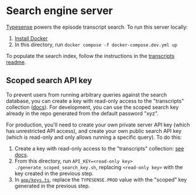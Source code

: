# Search engine server

[Typesense](https://typesense.org/) powers the episode transcript search. To run this server locally:

1. [Install Docker](https://docs.docker.com/get-started/get-docker/)
2. In this directory, run `docker compose -f docker-compose.dev.yml up`

To populate the search index, follow the instructions in the [transcripts readme](/transcripts/README.md).

## Scoped search API key

To prevent users from running arbitrary queries against the search database, you can create a key with read-only access to the "transcripts" collection ([docs](https://typesense.org/docs/0.25.1/api/api-keys.html#create-an-api-key)). For development, you can use the scoped search key already in the repo generated from the default password "xyz".

For production, you'll need to create your own private server API key (which has unrestricted API access), and create your own public search API key (which is read-only and only allows running a specific query). To do this:

1. Create a key with read-only access to the "transcripts" collection: [see docs](https://typesense.org/docs/0.25.1/api/api-keys.html#create-an-api-key).
2. From this directory, run `API_KEY=<read-only key> ./generate_scoped_search_key.sh`, replacing `<read-only key>` with the key created in the previous step.
3. In [`app/keys.ts`](/frontend/app/types.ts), replace the `TYPESENSE.PROD` value with the "scoped" key generated in the previous step.
